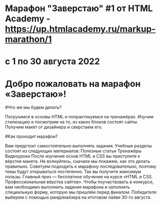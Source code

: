 # Марафон "Заверстаю" #1 от HTML Academy - https://up.htmlacademy.ru/markup-marathon/1
# c 1 по 30 августа 2022

# Добро пожаловать на марафон «Заверстаю»!

#Что же мы будем делать?

Погрузимся в основы HTML и попрактикуемся на тренажёрах.
Изучим стилизацию и посмотрим на то, из каких блоков состоят сайты.
Получим макет от дизайнера и сверстаем его.

#Как проходит марафон?

Вам предстоит самостоятельно выполнять задания.
Учебные разделы состоят из следующих материалов:
Полезные статьи
Тренажёры
Видеоуроки
После изучения основ HTML и CSS вы приступите к вёрстке макета. Не волнуйтесь, сначала мы покажем, как это делать правильно.
Советуем подходить к марафону последовательно, поэтому темы будут открываться постепенно. Так вы получите максимум пользы.
Главный приз — бесплатное обучение на курсе «HTML и CSS. Профессиональная вёрстка сайтов». Чтобы поучаствовать в конкурсе, вам необходимо выполнить задания марафона и заполнить специальную форму, которую мы пришлём перед финалом. Победителя выберем с помощью рандомайзера на итоговом лайве 30-го августа.
